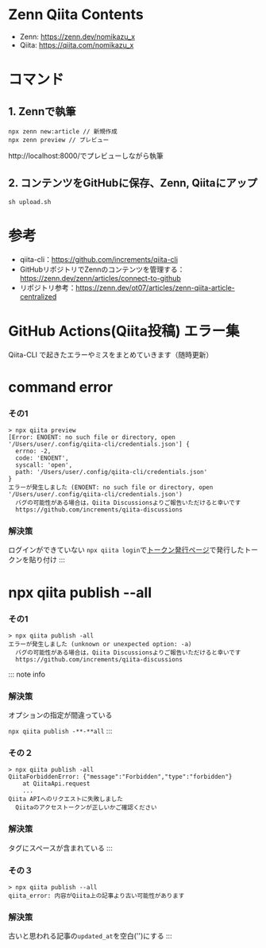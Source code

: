 # Zenn Qiita Contents

- Zenn: https://zenn.dev/nomikazu_x
- Qiita: https://qiita.com/nomikazu_x


# コマンド
## 1. Zennで執筆
```
npx zenn new:article // 新規作成
npx zenn preview // プレビュー
```
http://localhost:8000/でプレビューしながら執筆

## 2. コンテンツをGitHubに保存、Zenn, Qiitaにアップ
```
sh upload.sh
```

# 参考
- qiita-cli：https://github.com/increments/qiita-cli
- GitHubリポジトリでZennのコンテンツを管理する：https://zenn.dev/zenn/articles/connect-to-github
- リポジトリ参考：https://zenn.dev/ot07/articles/zenn-qiita-article-centralized

# GitHub Actions(Qiita投稿) エラー集
Qiita-CLI で起きたエラーやミスをまとめていきます（随時更新）

# command error

### その1

```
> npx qiita preview
[Error: ENOENT: no such file or directory, open '/Users/user/.config/qiita-cli/credentials.json'] {
  errno: -2,
  code: 'ENOENT',
  syscall: 'open',
  path: '/Users/user/.config/qiita-cli/credentials.json'
}
エラーが発生しました (ENOENT: no such file or directory, open '/Users/user/.config/qiita-cli/credentials.json')
  バグの可能性がある場合は，Qiita Discussionsよりご報告いただけると幸いです
  https://github.com/increments/qiita-discussions
```

### 解決策

ログインができていない
`npx qiita login`で[トークン発行ページ](https://qiita.com/settings/applications)で発行したトークンを貼り付け
:::



# npx qiita publish --all

### その1

```
> npx qiita publish -all
エラーが発生しました (unknown or unexpected option: -a)
  バグの可能性がある場合は，Qiita Discussionsよりご報告いただけると幸いです
  https://github.com/increments/qiita-discussions
```

::: note info

### 解決策

オプションの指定が間違っている

`npx qiita publish -**-**all`
:::

### その２

```
> npx qiita publish -all
QiitaForbiddenError: {"message":"Forbidden","type":"forbidden"}
    at QiitaApi.request
    ...
Qiita APIへのリクエストに失敗しました
  Qiitaのアクセストークンが正しいかご確認ください
```

### 解決策

タグにスペースが含まれている
:::

### その３

```
> npx qiita publish --all
qiita_error: 内容がQiita上の記事より古い可能性があります
```

### 解決策

古いと思われる記事の`updated_at`を空白('')にする
:::